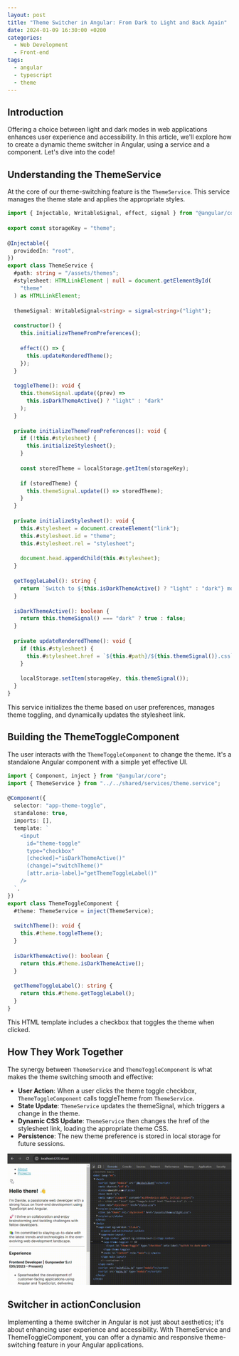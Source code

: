 ```yaml
---
layout: post
title: "Theme Switcher in Angular: From Dark to Light and Back Again"
date: 2024-01-09 16:30:00 +0200
categories:
  - Web Development
  - Front-end
tags:
  - angular
  - typescript
  - theme
---
```


## Introduction

Offering a choice between light and dark modes in web applications enhances user experience and accessibility. In this article, we'll explore how to create a dynamic theme switcher in Angular, using a service and a component. Let's dive into the code!

## Understanding the ThemeService
At the core of our theme-switching feature is the `ThemeService`. This service manages the theme state and applies the appropriate styles.

```typescript
import { Injectable, WritableSignal, effect, signal } from "@angular/core";

export const storageKey = "theme";

@Injectable({
  providedIn: "root",
})
export class ThemeService {
  #path: string = "/assets/themes";
  #stylesheet: HTMLLinkElement | null = document.getElementById(
    "theme"
  ) as HTMLLinkElement;

  themeSignal: WritableSignal<string> = signal<string>("light");

  constructor() {
    this.initializeThemeFromPreferences();

    effect(() => {
      this.updateRenderedTheme();
    });
  }

  toggleTheme(): void {
    this.themeSignal.update((prev) =>
      this.isDarkThemeActive() ? "light" : "dark"
    );
  }

  private initializeThemeFromPreferences(): void {
    if (!this.#stylesheet) {
      this.initializeStylesheet();
    }

    const storedTheme = localStorage.getItem(storageKey);

    if (storedTheme) {
      this.themeSignal.update(() => storedTheme);
    }
  }

  private initializeStylesheet(): void {
    this.#stylesheet = document.createElement("link");
    this.#stylesheet.id = "theme";
    this.#stylesheet.rel = "stylesheet";

    document.head.appendChild(this.#stylesheet);
  }

  getToggleLabel(): string {
    return `Switch to ${this.isDarkThemeActive() ? "light" : "dark"} mode`;
  }

  isDarkThemeActive(): boolean {
    return this.themeSignal() === "dark" ? true : false;
  }

  private updateRenderedTheme(): void {
    if (this.#stylesheet) {
      this.#stylesheet.href = `${this.#path}/${this.themeSignal()}.css`;
    }

    localStorage.setItem(storageKey, this.themeSignal());
  }
}
```

This service initializes the theme based on user preferences, manages theme toggling, and dynamically updates the stylesheet link.

## Building the ThemeToggleComponent

The user interacts with the `ThemeToggleComponent` to change the theme. It's a standalone Angular component with a simple yet effective UI.

```typescript
import { Component, inject } from "@angular/core";
import { ThemeService } from "../../shared/services/theme.service";

@Component({
  selector: "app-theme-toggle",
  standalone: true,
  imports: [],
  template: `
    <input
      id="theme-toggle"
      type="checkbox"
      [checked]="isDarkThemeActive()"
      (change)="switchTheme()"
      [attr.aria-label]="getThemeToggleLabel()"
    />
  `,
})
export class ThemeToggleComponent {
  #theme: ThemeService = inject(ThemeService);

  switchTheme(): void {
    this.#theme.toggleTheme();
  }

  isDarkThemeActive(): boolean {
    return this.#theme.isDarkThemeActive();
  }

  getThemeToggleLabel(): string {
    return this.#theme.getToggleLabel();
  }
}
```

This HTML template includes a checkbox that toggles the theme when clicked.

## How They Work Together

The synergy between `ThemeService` and `ThemeToggleComponent` is what makes the theme switching smooth and effective:

- **User Action**: When a user clicks the theme toggle checkbox, `ThemeToggleComponent` calls toggleTheme from `ThemeService`.
- **State Update**: `ThemeService` updates the themeSignal, which triggers a change in the theme.
- **Dynamic CSS Update**: `ThemeService` then changes the href of the stylesheet link, loading the appropriate theme CSS.
- **Persistence**: The new theme preference is stored in local storage for future sessions.

![Theme Switcher in Angular](/assets/posts/theme-switcher-in-angular/preview.gif)

## Switcher in actionConclusion
Implementing a theme switcher in Angular is not just about aesthetics; it's about enhancing user experience and accessibility. With ThemeService and ThemeToggleComponent, you can offer a dynamic and responsive theme-switching feature in your Angular applications.